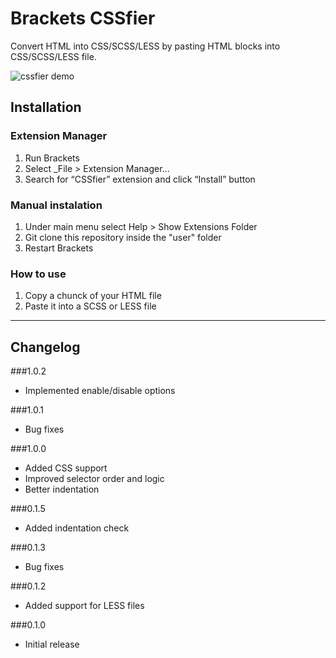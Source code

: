 Brackets CSSfier
====================

Convert HTML into CSS/SCSS/LESS by pasting HTML blocks into CSS/SCSS/LESS file.

![cssfier demo](http://cdn.caferati.me/images/labs/cssfier.gif)

## Installation ##

### Extension Manager
1. Run Brackets
2. Select _File > Extension Manager...
3. Search for “CSSfier” extension and click “Install” button

### Manual instalation
1. Under main menu select Help > Show Extensions Folder
2. Git clone this repository inside the "user" folder
3. Restart Brackets

### How to use
1. Copy a chunck of your HTML file
2. Paste it into a SCSS or LESS file

----------------

## Changelog ##

###1.0.2
- Implemented enable/disable options

###1.0.1
- Bug fixes

###1.0.0
- Added CSS support
- Improved selector order and logic
- Better indentation

###0.1.5
- Added indentation check

###0.1.3
- Bug fixes

###0.1.2
- Added support for LESS files

###0.1.0
- Initial release
